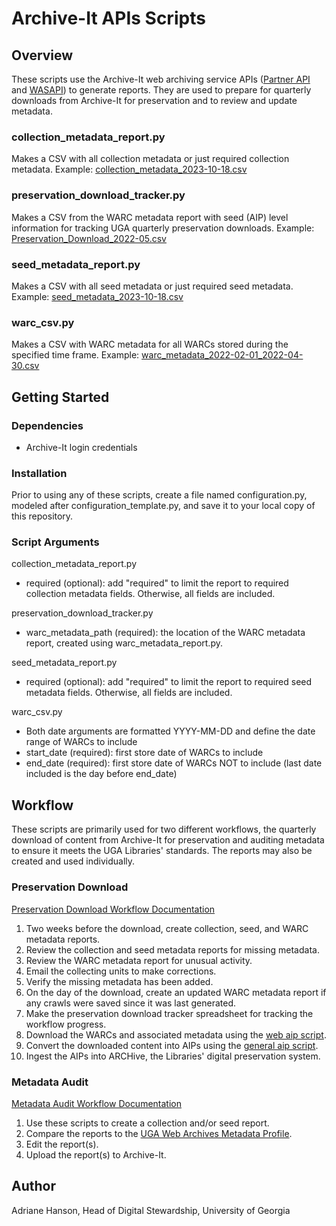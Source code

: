 # Archive-It APIs Scripts

## Overview

These scripts use the Archive-It web archiving service APIs 
([Partner API](https://support.archive-it.org/hc/en-us/articles/360032747311-Access-your-account-with-the-Archive-It-Partner-API) 
and [WASAPI](https://support.archive-it.org/hc/en-us/articles/360015225051-Find-and-download-your-WARC-files-with-WASAPI)) to generate reports.
They are used to prepare for quarterly downloads from Archive-It for preservation and to review and update metadata. 

### collection_metadata_report.py

Makes a CSV with all collection metadata or just required collection metadata. 
Example: [collection_metadata_2023-10-18.csv](documentation/collection_metadata_2023-10-18.csv)

### preservation_download_tracker.py

Makes a CSV from the WARC metadata report with seed (AIP) level information 
for tracking UGA quarterly preservation downloads.
Example: [Preservation_Download_2022-05.csv](documentation/Preservation_Download_2022-05.csv)

### seed_metadata_report.py

Makes a CSV with all seed metadata or just required seed metadata.
Example: [seed_metadata_2023-10-18.csv](documentation/seed_metadata_2023-10-18.csv)

### warc_csv.py

Makes a CSV with WARC metadata for all WARCs stored during the specified time frame.
Example: [warc_metadata_2022-02-01_2022-04-30.csv](documentation/warc_metadata_2022-02-01_2022-04-30.csv)

## Getting Started

### Dependencies

* Archive-It login credentials

### Installation

Prior to using any of these scripts, create a file named configuration.py, modeled after configuration_template.py,
and save it to your local copy of this repository.

### Script Arguments

collection_metadata_report.py
   - required (optional): add "required" to limit the report to required collection metadata fields. 
     Otherwise, all fields are included.

preservation_download_tracker.py
   - warc_metadata_path (required): the location of the WARC metadata report, created using warc_metadata_report.py.

seed_metadata_report.py
   - required (optional): add "required" to limit the report to required seed metadata fields. 
     Otherwise, all fields are included.

warc_csv.py
   - Both date arguments are formatted YYYY-MM-DD and define the date range of WARCs to include
   - start_date (required): first store date of WARCs to include
   - end_date (required): first store date of WARCs NOT to include (last date included is the day before end_date)

## Workflow

These scripts are primarily used for two different workflows, the quarterly download of content from Archive-It for preservation
and auditing metadata to ensure it meets the UGA Libraries' standards. 
The reports may also be created and used individually. 

### Preservation Download

[Preservation Download Workflow Documentation](documentation/Workflow_Preservation_Download.md)

1. Two weeks before the download, create collection, seed, and WARC metadata reports.
2. Review the collection and seed metadata reports for missing metadata.
3. Review the WARC metadata report for unusual activity.
4. Email the collecting units to make corrections.
5. Verify the missing metadata has been added.
6. On the day of the download, create an updated WARC metadata report if any crawls were saved since it was last generated.
7. Make the preservation download tracker spreadsheet for tracking the workflow progress.
8. Download the WARCs and associated metadata using the [web aip script](https://github.com/uga-libraries/web-aip).
9. Convert the downloaded content into AIPs using the [general aip script](https://github.com/uga-libraries/general-aip).
10. Ingest the AIPs into ARCHive, the Libraries' digital preservation system.

### Metadata Audit

[Metadata Audit Workflow Documentation](documentation/Workflow_Metadata_Audit.md)

1. Use these scripts to create a collection and/or seed report.
2. Compare the reports to the [UGA Web Archives Metadata Profile](https://github.com/uga-libraries/web-archiving/blob/main/metadata_profile.md).
3. Edit the report(s).
4. Upload the report(s) to Archive-It.

## Author

Adriane Hanson, Head of Digital Stewardship, University of Georgia
